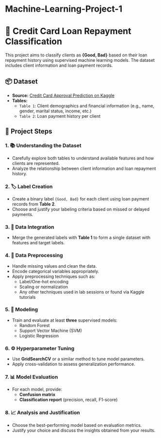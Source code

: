 # Machine-Learning-Project-1
# 🧠 Credit Card Loan Repayment Classification

This project aims to classify clients as **{Good, Bad}** based on their loan repayment history using supervised machine learning models. The dataset includes client information and loan payment records.

## 📦 Dataset

- **Source:** [Credit Card Approval Prediction on Kaggle](https://www.kaggle.com/datasets/rikdifos/credit-card-approval-prediction/data)
- **Tables:**
  - `Table 1`: Client demographics and financial information (e.g., name, gender, marital status, income, etc.)
  - `Table 2`: Loan payment history per client

## 🧩 Project Steps

### 1. 📚 Understanding the Dataset
- Carefully explore both tables to understand available features and how clients are represented.
- Analyze the relationship between client information and loan repayment history.

### 2. 🏷️ Label Creation
- Create a binary label `{Good, Bad}` for each client using loan payment records from **Table 2**.
- Choose and justify your labeling criteria based on missed or delayed payments.

### 3. 🔗 Data Integration
- Merge the generated labels with **Table 1** to form a single dataset with features and target labels.

### 4. 🧼 Data Preprocessing
- Handle missing values and clean the data.
- Encode categorical variables appropriately.
- Apply preprocessing techniques such as:
  - Label/One-hot encoding
  - Scaling or normalization
  - Any other techniques used in lab sessions or found via Kaggle tutorials

### 5. 🤖 Modeling
- Train and evaluate at least **three** supervised models:
  - Random Forest
  - Support Vector Machine (SVM)
  - Logistic Regression

### 6. ⚙️ Hyperparameter Tuning
- Use **GridSearchCV** or a similar method to tune model parameters.
- Apply cross-validation to assess generalization performance.

### 7. 📊 Model Evaluation
- For each model, provide:
  - **Confusion matrix**
  - **Classification report** (precision, recall, F1-score)

### 8. 📈 Analysis and Justification
- Choose the best-performing model based on evaluation metrics.
- Justify your choice and discuss the insights obtained from your results.
